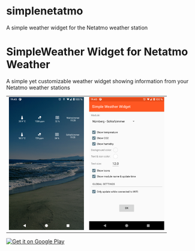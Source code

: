 # simplenetatmo
A simple weather widget for the Netatmo weather station

SimpleWeather Widget for Netatmo Weather
=========

A simple yet customizable weather widget showing information from your Netatmo weather stations

<table sytle="border: 0px;">
<tr>
<td><img width="200px" src="screenshot1.png" /></td>
<td><img width="200px" src="screenshot2.png" /></td>
</tr>
</table>

<a href="https://play.google.com/store/apps/details?id=de.j4velin.simple.widget.netatmo">
  <img alt="Get it on Google Play"
       src="https://developer.android.com/images/brand/en_generic_rgb_wo_45.png" />
</a>
